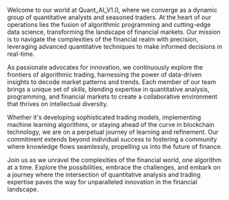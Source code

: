 Welcome to our world at Quant_AI_V1.0, where we converge as a dynamic group of quantitative analysts and seasoned traders. At the heart of our operations lies the fusion of algorithmic programming and cutting-edge data science, transforming the landscape of financial markets. Our mission is to navigate the complexities of the financial realm with precision, leveraging advanced quantitative techniques to make informed decisions in real-time.

As passionate advocates for innovation, we continuously explore the frontiers of algorithmic trading, harnessing the power of data-driven insights to decode market patterns and trends. Each member of our team brings a unique set of skills, blending expertise in quantitative analysis, programming, and financial markets to create a collaborative environment that thrives on intellectual diversity.

Whether it's developing sophisticated trading models, implementing machine learning algorithms, or staying ahead of the curve in blockchain technology, we are on a perpetual journey of learning and refinement. Our commitment extends beyond individual success to fostering a community where knowledge flows seamlessly, propelling us into the future of finance.

Join us as we unravel the complexities of the financial world, one algorithm at a time. Explore the possibilities, embrace the challenges, and embark on a journey where the intersection of quantitative analysis and trading expertise paves the way for unparalleled innovation in the financial landscape.
<!---
👋 Hi, I'm @OQueQuantFirm, the driving force behind Quant_AI_V1.0! As an enthusiast in the intersection of quantitative finance and artificial intelligence, I'm constantly exploring innovative approaches to algorithmic trading. Currently learning and fine-tuning my trading strategies, I'm open to collaborations that delve into the realms of financial modeling, machine learning, and blockchain technologies. Feel free to connect and explore the exciting world of quantitative finance with me! 🚀💻 #QuantitativeFinance #AIinTrading #BlockchainInnovation #AlgorithmicTrading
--->
